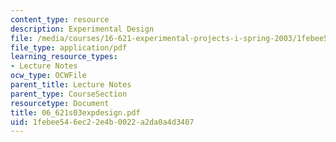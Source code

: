 ```yaml
---
content_type: resource
description: Experimental Design
file: /media/courses/16-621-experimental-projects-i-spring-2003/1febee546ec22e4b0022a2da0a4d3407_06_621s03expdesign.pdf
file_type: application/pdf
learning_resource_types:
- Lecture Notes
ocw_type: OCWFile
parent_title: Lecture Notes
parent_type: CourseSection
resourcetype: Document
title: 06_621s03expdesign.pdf
uid: 1febee54-6ec2-2e4b-0022-a2da0a4d3407
---
```

